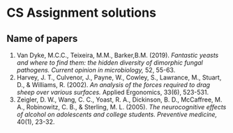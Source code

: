 # CS Assignment solutions
## Name of papers

1. Van Dyke, M.C.C., Teixeira, M.M., Barker,B.M. (2019). *Fantastic yeasts and where to find them: the hidden diversity of dimorphic fungal pathogens. Current opinion in microbiology,* 52, 55-63. 
2. Harvey, J. T., Culvenor, J., Payne, W., Cowley, S., Lawrance, M., Stuart, D., & Williams, R. (2002). *An analysis of the forces required to drag sheep over various surfaces.* Applied Ergonomics, 33(6), 523-531.
3. Zeigler, D. W., Wang, C. C., Yoast, R. A., Dickinson, B. D., McCaffree, M. A., Robinowitz, C. B., & Sterling, M. L. (2005). *The neurocognitive effects of alcohol on adolescents and college students. Preventive medicine,* 40(1), 23-32.

